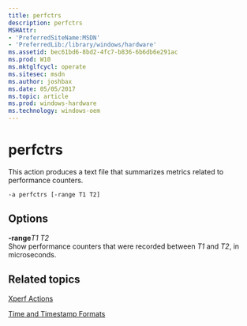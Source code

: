 ```yaml
---
title: perfctrs
description: perfctrs
MSHAttr:
- 'PreferredSiteName:MSDN'
- 'PreferredLib:/library/windows/hardware'
ms.assetid: bec61bd6-8bd2-4fc7-b836-6b6db6e291ac
ms.prod: W10
ms.mktglfcycl: operate
ms.sitesec: msdn
ms.author: joshbax
ms.date: 05/05/2017
ms.topic: article
ms.prod: windows-hardware
ms.technology: windows-oem
---
```


# perfctrs


This action produces a text file that summarizes metrics related to performance counters.

``` syntax
-a perfctrs [-range T1 T2]
```

## Options


<a href="" id="-ranget1-t2"></a>**-range***T1 T2*  
Show performance counters that were recorded between *T1* and *T2*, in microseconds.

## Related topics


[Xperf Actions](xperf-actions.md)

[Time and Timestamp Formats](time-and-timestamp-formats.md)

 

 







